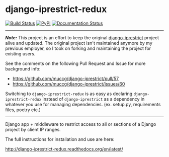 django-iprestrict-redux
=======================
[![Build Status](https://travis-ci.org/sztamas/django-iprestrict-redux.png?branch=master)](https://travis-ci.org/sztamas/django-iprestrict-redux)
[![PyPI](https://badge.fury.io/py/django-iprestrict-redux.svg)](https://pypi.python.org/pypi/django-iprestrict-redux)
[![Documentation Status](https://readthedocs.org/projects/django-iprestrict-redux/badge/?version=latest)](http://django-iprestrict-redux.readthedocs.org/en/latest/?badge=latest)

___

***Note:***
This project is an effort to keep the original [django-iprestrict](https://github.com/muccg/django-iprestrict) project alive and updated.
The original project isn't maintained anymore by my previous employer, so I took on forking and maintaining the project for existing users.

See the comments on the following Pull Request and Issue for more background info:
* https://github.com/muccg/django-iprestrict/pull/57
* https://github.com/muccg/django-iprestrict/issues/60

Switching to `django-iprestrict-redux` is as easy as declaring `django-iprestrict-redux` instead of `django-iprestrict` as a dependency in whatever you use for managing dependencies. (ex. setup.py, requirements files, poetry etc.)
___

Django app + middleware to restrict access to all or sections of a Django project by client IP ranges.

The full instructions for installation and use are here:

  http://django-iprestrict-redux.readthedocs.org/en/latest/
